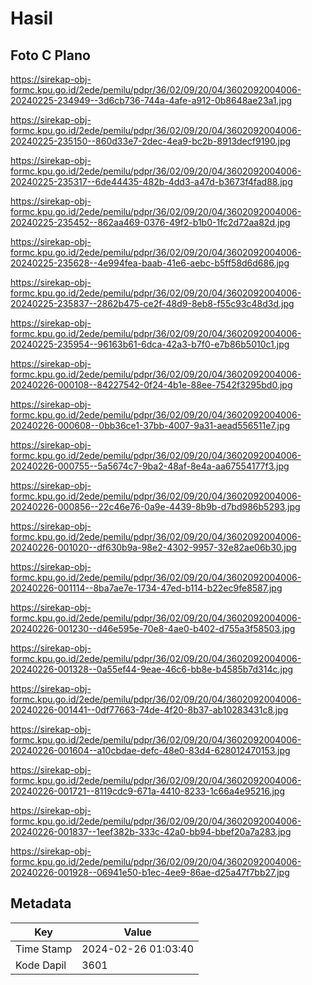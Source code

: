 # Hasil

## Foto C Plano

https://sirekap-obj-formc.kpu.go.id/2ede/pemilu/pdpr/36/02/09/20/04/3602092004006-20240225-234949--3d6cb736-744a-4afe-a912-0b8648ae23a1.jpg

https://sirekap-obj-formc.kpu.go.id/2ede/pemilu/pdpr/36/02/09/20/04/3602092004006-20240225-235150--860d33e7-2dec-4ea9-bc2b-8913decf9190.jpg

https://sirekap-obj-formc.kpu.go.id/2ede/pemilu/pdpr/36/02/09/20/04/3602092004006-20240225-235317--6de44435-482b-4dd3-a47d-b3673f4fad88.jpg

https://sirekap-obj-formc.kpu.go.id/2ede/pemilu/pdpr/36/02/09/20/04/3602092004006-20240225-235452--862aa469-0376-49f2-b1b0-1fc2d72aa82d.jpg

https://sirekap-obj-formc.kpu.go.id/2ede/pemilu/pdpr/36/02/09/20/04/3602092004006-20240225-235628--4e994fea-baab-41e6-aebc-b5ff58d6d686.jpg

https://sirekap-obj-formc.kpu.go.id/2ede/pemilu/pdpr/36/02/09/20/04/3602092004006-20240225-235837--2862b475-ce2f-48d9-8eb8-f55c93c48d3d.jpg

https://sirekap-obj-formc.kpu.go.id/2ede/pemilu/pdpr/36/02/09/20/04/3602092004006-20240225-235954--96163b61-6dca-42a3-b7f0-e7b86b5010c1.jpg

https://sirekap-obj-formc.kpu.go.id/2ede/pemilu/pdpr/36/02/09/20/04/3602092004006-20240226-000108--84227542-0f24-4b1e-88ee-7542f3295bd0.jpg

https://sirekap-obj-formc.kpu.go.id/2ede/pemilu/pdpr/36/02/09/20/04/3602092004006-20240226-000608--0bb36ce1-37bb-4007-9a31-aead556511e7.jpg

https://sirekap-obj-formc.kpu.go.id/2ede/pemilu/pdpr/36/02/09/20/04/3602092004006-20240226-000755--5a5674c7-9ba2-48af-8e4a-aa67554177f3.jpg

https://sirekap-obj-formc.kpu.go.id/2ede/pemilu/pdpr/36/02/09/20/04/3602092004006-20240226-000856--22c46e76-0a9e-4439-8b9b-d7bd986b5293.jpg

https://sirekap-obj-formc.kpu.go.id/2ede/pemilu/pdpr/36/02/09/20/04/3602092004006-20240226-001020--df630b9a-98e2-4302-9957-32e82ae06b30.jpg

https://sirekap-obj-formc.kpu.go.id/2ede/pemilu/pdpr/36/02/09/20/04/3602092004006-20240226-001114--8ba7ae7e-1734-47ed-b114-b22ec9fe8587.jpg

https://sirekap-obj-formc.kpu.go.id/2ede/pemilu/pdpr/36/02/09/20/04/3602092004006-20240226-001230--d46e595e-70e8-4ae0-b402-d755a3f58503.jpg

https://sirekap-obj-formc.kpu.go.id/2ede/pemilu/pdpr/36/02/09/20/04/3602092004006-20240226-001328--0a55ef44-9eae-46c6-bb8e-b4585b7d314c.jpg

https://sirekap-obj-formc.kpu.go.id/2ede/pemilu/pdpr/36/02/09/20/04/3602092004006-20240226-001441--0df77663-74de-4f20-8b37-ab10283431c8.jpg

https://sirekap-obj-formc.kpu.go.id/2ede/pemilu/pdpr/36/02/09/20/04/3602092004006-20240226-001604--a10cbdae-defc-48e0-83d4-628012470153.jpg

https://sirekap-obj-formc.kpu.go.id/2ede/pemilu/pdpr/36/02/09/20/04/3602092004006-20240226-001721--8119cdc9-671a-4410-8233-1c66a4e95216.jpg

https://sirekap-obj-formc.kpu.go.id/2ede/pemilu/pdpr/36/02/09/20/04/3602092004006-20240226-001837--1eef382b-333c-42a0-bb94-bbef20a7a283.jpg

https://sirekap-obj-formc.kpu.go.id/2ede/pemilu/pdpr/36/02/09/20/04/3602092004006-20240226-001928--06941e50-b1ec-4ee9-86ae-d25a47f7bb27.jpg


## Metadata

| Key        | Value               |
| ---------- | ------------------- |
| Time Stamp | 2024-02-26 01:03:40 |
| Kode Dapil | 3601                |



